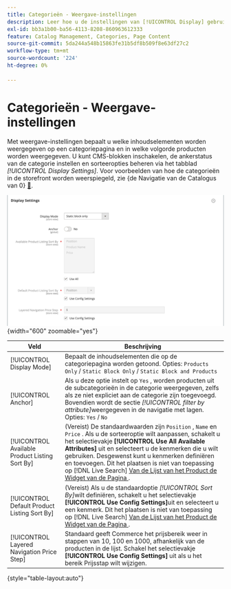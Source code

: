```yaml
---
title: Categorieën - Weergave-instellingen
description: Leer hoe u de instellingen van [!UICONTROL Display] gebruikt om te bepalen welke inhoudselementen op een categoriepagina worden weergegeven en in welke volgorde producten worden weergegeven.
exl-id: bb3a1b00-ba56-4113-8208-860963612333
feature: Catalog Management, Categories, Page Content
source-git-commit: 5da244a548b15863fe31b5df8b509f8e63df27c2
workflow-type: tm+mt
source-wordcount: '224'
ht-degree: 0%

---
```


# Categorieën - Weergave-instellingen

Met weergave-instellingen bepaalt u welke inhoudselementen worden weergegeven op een categoriepagina en in welke volgorde producten worden weergegeven. U kunt CMS-blokken inschakelen, de ankerstatus van de categorie instellen en sorteeropties beheren via het tabblad _[!UICONTROL Display Settings]_. Voor voorbeelden van hoe de categorieën in de storefront worden weerspiegeld, zie {de Navigatie van de Catalogus van 0} [&#128279;](navigation.md).

![ Montages van de Vertoning voor categorieën ](./assets/category-display-settings.png){width="600" zoomable="yes"}

| Veld | Beschrijving |
|--- |--- |
| [!UICONTROL Display Mode] | Bepaalt de inhoudselementen die op de categoriepagina worden getoond. Opties: `Products Only` / `Static Block Only` / `Static Block and Products` |
| [!UICONTROL Anchor] | Als u deze optie instelt op `Yes` , worden producten uit de subcategorieën in de categorie weergegeven, zelfs als ze niet expliciet aan de categorie zijn toegevoegd. Bovendien wordt de sectie _[!UICONTROL filter by attribute]_&#x200B;weergegeven in de navigatie met lagen. Opties: `Yes` / `No` |
| [!UICONTROL Available Product Listing Sort By] | (Vereist) De standaardwaarden zijn `Position` , `Name` en `Price` . Als u de sorteeroptie wilt aanpassen, schakelt u het selectievakje **[!UICONTROL Use All Available Attributes]** uit en selecteert u de kenmerken die u wilt gebruiken. Desgewenst kunt u kenmerken definiëren en toevoegen. Dit het plaatsen is niet van toepassing op [!DNL Live Search] [ Van de Lijst van het Product de Widget van de Pagina ](https://experienceleague.adobe.com/en/docs/commerce/live-search/live-search-storefront/plp-styling). |
| [!UICONTROL Default Product Listing Sort By] | (Vereist) Als u de standaardoptie _[!UICONTROL Sort By]_&#x200B;wilt definiëren, schakelt u het selectievakje **[!UICONTROL Use Config Settings]**&#x200B;uit en selecteert u een kenmerk. Dit het plaatsen is niet van toepassing op [!DNL Live Search] [ Van de Lijst van het Product de Widget van de Pagina ](https://experienceleague.adobe.com/en/docs/commerce/live-search/live-search-storefront/plp-styling). |
| [!UICONTROL Layered Navigation Price Step] | Standaard geeft Commerce het prijsbereik weer in stappen van 10, 100 en 1000, afhankelijk van de producten in de lijst. Schakel het selectievakje **[!UICONTROL Use Config Settings]** uit als u het bereik Prijsstap wilt wijzigen. |

{style="table-layout:auto"}
